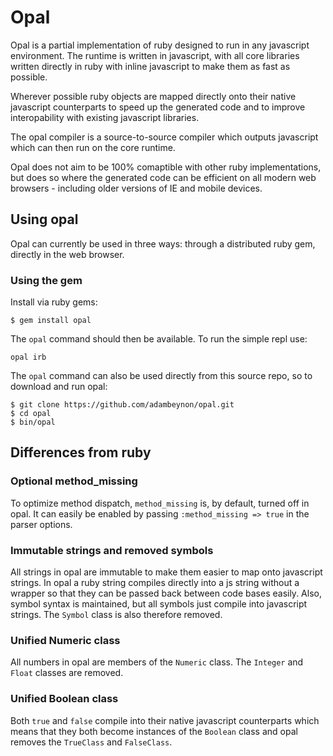 Opal
====

Opal is a partial implementation of ruby designed to run in any
javascript environment. The runtime is written in javascript, with all
core libraries written directly in ruby with inline javascript to make
them as fast as possible.

Wherever possible ruby objects are mapped directly onto their native
javascript counterparts to speed up the generated code and to improve
interopability with existing javascript libraries.

The opal compiler is a source-to-source compiler which outputs
javascript which can then run on the core runtime.

Opal does not aim to be 100% comaptible with other ruby implementations,
but does so where the generated code can be efficient on all modern web
browsers - including older versions of IE and mobile devices.

Using opal
----------

Opal can currently be used in three ways: through a distributed ruby gem,
directly in the web browser.

### Using the gem

Install via ruby gems:

```
$ gem install opal
```

The `opal` command should then be available. To run the simple repl use:

```
opal irb
```

The `opal` command can also be used directly from this source repo, so
to download and run opal:

```
$ git clone https://github.com/adambeynon/opal.git
$ cd opal
$ bin/opal
```


Differences from ruby
---------------------

### Optional method\_missing

To optimize method dispatch, `method_missing` is, by default, turned off
in opal. It can easily be enabled by passing `:method_missing => true`
in the parser options.

### Immutable strings and removed symbols

All strings in opal are immutable to make them easier to map onto
javascript strings. In opal a ruby string compiles directly into a js
string without a wrapper so that they can be passed back between code
bases easily. Also, symbol syntax is maintained, but all symbols just
compile into javascript strings. The `Symbol` class is also therefore
removed.

### Unified Numeric class

All numbers in opal are members of the `Numeric` class. The `Integer`
and `Float` classes are removed.

### Unified Boolean class

Both `true` and `false` compile into their native javascript
counterparts which means that they both become instances of the
`Boolean` class and opal removes the `TrueClass` and `FalseClass`.


